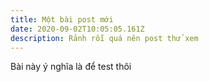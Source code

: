 ```yaml
---
title: Một bài post mới
date: 2020-09-02T10:05:05.161Z
description: Rảnh rỗi quá nên post thử xem
---
```

Bài này ý nghĩa là để test thôi